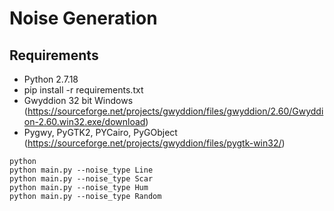 # Noise Generation

## Requirements
- Python 2.7.18
- pip install -r requirements.txt
- Gwyddion 32 bit Windows (https://sourceforge.net/projects/gwyddion/files/gwyddion/2.60/Gwyddion-2.60.win32.exe/download)
- Pygwy, PyGTK2, PYCairo, PyGObject (https://sourceforge.net/projects/gwyddion/files/pygtk-win32/)


```
python
python main.py --noise_type Line
python main.py --noise_type Scar
python main.py --noise_type Hum
python main.py --noise_type Random
```

